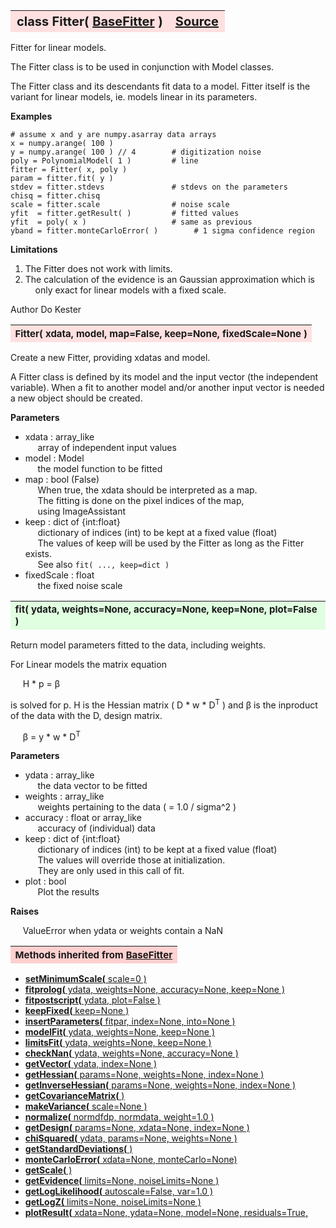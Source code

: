 ---
---
<br><br>

<a name="Fitter"></a>
<table><thead style="background-color:#FFE0E0; width:100%; font-size:20px"><tr><th style="text-align:left">
<strong>class Fitter(</strong> <a href="./BaseFitter.html">BaseFitter</a> )</th><th style="text-align:right"><a href=https://github.com/dokester/BayesicFitting/blob/master/BayesicFitting/source/Fitter.py target=_blank>Source</a></th></tr></thead></table>

Fitter for linear models.

The Fitter class is to be used in conjunction with Model classes.

The Fitter class and its descendants fit data to a model. Fitter itself
is the variant for linear models, ie. models linear in its parameters.

<b>Examples</b>

    # assume x and y are numpy.asarray data arrays
    x = numpy.arange( 100 )
    y = numpy.arange( 100 ) // 4        # digitization noise
    poly = PolynomialModel( 1 )         # line
    fitter = Fitter( x, poly )
    param = fitter.fit( y )
    stdev = fitter.stdevs               # stdevs on the parameters
    chisq = fitter.chisq
    scale = fitter.scale                # noise scale
    yfit  = fitter.getResult( )         # fitted values
    yfit  = poly( x )                   # same as previous
    yband = fitter.monteCarloError( )        # 1 sigma confidence region


<b>Limitations</b>

1. The Fitter does not work with limits.
2. The calculation of the evidence is an Gaussian approximation which is
<br>&nbsp;&nbsp;&nbsp; only exact for linear models with a fixed scale.

Author  Do Kester


<a name="Fitter"></a>
<table><thead style="background-color:#FFE0E0; width:100%; font-size:15px"><tr><th style="text-align:left">
<strong>Fitter(</strong> xdata, model, map=False, keep=None, fixedScale=None )
</th></tr></thead></table>

Create a new Fitter, providing xdatas and model.

A Fitter class is defined by its model and the input vector (the
independent variable). When a fit to another model and/or another
input vector is needed a new object should be created.

<b>Parameters</b>

* xdata  :  array_like
<br>&nbsp;&nbsp;&nbsp;&nbsp; array of independent input values
* model  :  Model
<br>&nbsp;&nbsp;&nbsp;&nbsp; the model function to be fitted
* map  :  bool (False)
<br>&nbsp;&nbsp;&nbsp;&nbsp; When true, the xdata should be interpreted as a map.
<br>&nbsp;&nbsp;&nbsp;&nbsp; The fitting is done on the pixel indices of the map,
<br>&nbsp;&nbsp;&nbsp;&nbsp; using ImageAssistant
* keep  :  dict of {int:float}
<br>&nbsp;&nbsp;&nbsp;&nbsp; dictionary of indices (int) to be kept at a fixed value (float)
<br>&nbsp;&nbsp;&nbsp;&nbsp; The values of keep will be used by the Fitter as long as the Fitter exists.
<br>&nbsp;&nbsp;&nbsp;&nbsp; See also `fit( ..., keep=dict )`
* fixedScale  :  float
<br>&nbsp;&nbsp;&nbsp;&nbsp; the fixed noise scale


<a name="fit"></a>
<table><thead style="background-color:#E0FFE0; width:100%; font-size:15px"><tr><th style="text-align:left">
<strong>fit(</strong> ydata, weights=None, accuracy=None, keep=None, plot=False )
</th></tr></thead></table>
Return model parameters fitted to the data, including weights.

For Linear models the matrix equation

&nbsp;&nbsp;&nbsp;&nbsp; H * p = &beta;

is solved for p. H is the Hessian matrix ( D * w * D<sup>T</sup> )
and &beta; is the inproduct of the data with the D, design matrix.

&nbsp;&nbsp;&nbsp;&nbsp; &beta; = y * w * D<sup>T</sup>

<b>Parameters</b>

* ydata  :  array_like
<br>&nbsp;&nbsp;&nbsp;&nbsp; the data vector to be fitted
* weights  :  array_like
<br>&nbsp;&nbsp;&nbsp;&nbsp; weights pertaining to the data ( = 1.0 / sigma^2 )
* accuracy  :  float or array_like
<br>&nbsp;&nbsp;&nbsp;&nbsp; accuracy of (individual) data
* keep  :  dict of {int:float}
<br>&nbsp;&nbsp;&nbsp;&nbsp; dictionary of indices (int) to be kept at a fixed value (float)
<br>&nbsp;&nbsp;&nbsp;&nbsp; The values will override those at initialization.
<br>&nbsp;&nbsp;&nbsp;&nbsp; They are only used in this call of fit.
* plot  :  bool
<br>&nbsp;&nbsp;&nbsp;&nbsp; Plot the results

<b>Raises</b>

&nbsp;&nbsp;&nbsp;&nbsp; ValueError when ydata or weights contain a NaN


<table><thead style="background-color:#FFD0D0; width:100%; font-size:15px"><tr><th style="text-align:left">
<strong>Methods inherited from</strong> <a href="./BaseFitter.html">BaseFitter</a></th></tr></thead></table>


* [<strong>setMinimumScale(</strong> scale=0 ) ](./BaseFitter.md#setMinimumScale)
* [<strong>fitprolog(</strong> ydata, weights=None, accuracy=None, keep=None ) ](./BaseFitter.md#fitprolog)
* [<strong>fitpostscript(</strong> ydata, plot=False ) ](./BaseFitter.md#fitpostscript)
* [<strong>keepFixed(</strong> keep=None ) ](./BaseFitter.md#keepFixed)
* [<strong>insertParameters(</strong> fitpar, index=None, into=None ) ](./BaseFitter.md#insertParameters)
* [<strong>modelFit(</strong> ydata, weights=None, keep=None )](./BaseFitter.md#modelFit)
* [<strong>limitsFit(</strong> ydata, weights=None, keep=None ) ](./BaseFitter.md#limitsFit)
* [<strong>checkNan(</strong> ydata, weights=None, accuracy=None )](./BaseFitter.md#checkNan)
* [<strong>getVector(</strong> ydata, index=None )](./BaseFitter.md#getVector)
* [<strong>getHessian(</strong> params=None, weights=None, index=None )](./BaseFitter.md#getHessian)
* [<strong>getInverseHessian(</strong> params=None, weights=None, index=None )](./BaseFitter.md#getInverseHessian)
* [<strong>getCovarianceMatrix(</strong> )](./BaseFitter.md#getCovarianceMatrix)
* [<strong>makeVariance(</strong> scale=None )](./BaseFitter.md#makeVariance)
* [<strong>normalize(</strong> normdfdp, normdata, weight=1.0 ) ](./BaseFitter.md#normalize)
* [<strong>getDesign(</strong> params=None, xdata=None, index=None )](./BaseFitter.md#getDesign)
* [<strong>chiSquared(</strong> ydata, params=None, weights=None )](./BaseFitter.md#chiSquared)
* [<strong>getStandardDeviations(</strong> )](./BaseFitter.md#getStandardDeviations)
* [<strong>monteCarloError(</strong> xdata=None, monteCarlo=None)](./BaseFitter.md#monteCarloError)
* [<strong>getScale(</strong> )](./BaseFitter.md#getScale)
* [<strong>getEvidence(</strong> limits=None, noiseLimits=None )](./BaseFitter.md#getEvidence)
* [<strong>getLogLikelihood(</strong> autoscale=False, var=1.0 ) ](./BaseFitter.md#getLogLikelihood)
* [<strong>getLogZ(</strong> limits=None, noiseLimits=None )](./BaseFitter.md#getLogZ)
* [<strong>plotResult(</strong> xdata=None, ydata=None, model=None, residuals=True,](./BaseFitter.md#plotResult)
